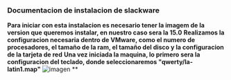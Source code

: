 ### Documentacion de instalacion de slackware
**Para iniciar con esta instalacion es necesario tener la imagem de la version que queremos instalar, en nuestro caso sera la 15.0**
**Realizamos la configuracion necesaria dentro de VMware, como el numero de procesadores, el tamaño de la ram, el tamaño del disco y la configuracion de la tarjeta de red**
**Una vez iniciada la maquina, lo primero sera la configuracion del teclado, donde seleccionaremos "qwerty/la-latin1.map"**
![imagen](https://github.com/user-attachments/assets/1a1fa3ac-d721-4968-a141-230de605ca0e)
**
